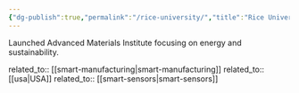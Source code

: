 ```yaml
---
{"dg-publish":true,"permalink":"/rice-university/","title":"Rice University"}
---
```



Launched Advanced Materials Institute focusing on energy and sustainability.

related_to:: [[smart-manufacturing\|smart-manufacturing]]
related_to:: [[usa\|USA]]
related_to:: [[smart-sensors\|smart-sensors]]
